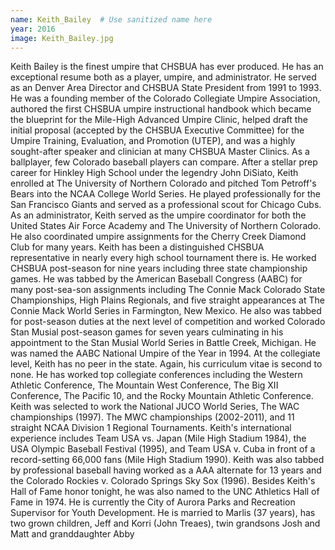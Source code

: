 ```yaml
---
name: Keith_Bailey  # Use sanitized name here
year: 2016
image: Keith_Bailey.jpg
---
```


Keith Bailey is the finest umpire that CHSBUA has ever produced. He has an exceptional resume both as
a player, umpire, and administrator. He served as an Denver Area Director and CHSBUA State President
from 1991 to 1993. He was a founding member of the Colorado Collegiate Umpire Association, authored
the first CHSBUA umpire instructional handbook which became the blueprint for the Mile-High
Advanced Umpire Clinic, helped draft the initial proposal (accepted by the CHSBUA Executive
Committee) for the Umpire Training, Evaluation, and Promotion (UTEP), and was a highly sought-after
speaker and clinician at many CHSBUA Master Clinics.
As a ballplayer, few Colorado baseball players can compare. After a stellar prep career for Hinkley High
School under the legendry John DiSiato, Keith enrolled at The University of Northern Colorado and
pitched Tom Petroff's Bears into the NCAA College World Series. He played professionally for the San
Francisco Giants and served as a professional scout for Chicago Cubs. As an administrator, Keith served
as the umpire coordinator for both the United States Air Force Academy and The University of Northern
Colorado. He also coordinated umpire assignments for the Cherry Creek Diamond Club for many years.
Keith has been a distinguished CHSBUA representative in nearly every high school tournament there is.
He worked CHSBUA post-season for nine years including three state championship games. He was
tabbed by the American Baseball Congress (AABC) for many post-sea-son assignments including The
Connie Mack Colorado State Championships, High Plains Regionals, and five straight appearances at The
Connie Mack World Series in Farmington, New Mexico. He also was tabbed for post-season duties at the
next level of competition and worked Colorado Stan Musial post-season games for seven years
culminating in his appointment to the Stan Musial World Series in Battle Creek, Michigan. He was named
the AABC National Umpire of the Year in 1994.
At the collegiate level, Keith has no peer in the state. Again, his curriculum vitae is second to none. He
has worked top collegiate conferences including the Western Athletic Conference, The Mountain West
Conference, The Big XII Conference, The Pacific 10, and the Rocky Mountain Athletic Conference. Keith
was selected to work the National JUCO World Series, The WAC championships (1997). The MWC
championships (2002-2011), and 11 straight NCAA Division 1 Regional Tournaments.
Keith's international experience includes Team USA vs. Japan (Mile High Stadium 1984), the USA
Olympic Baseball Festival (1995), and Team USA v. Cuba in front of a record-setting 66,000 fans (Mile
High Stadium 1990). Keith was also tabbed by professional baseball having worked as a AAA alternate
for 13 years and the Colorado Rockies v. Colorado Springs Sky Sox (1996).
Besides Keith's Hall of Fame honor tonight, he was also named to the UNC Athletics Hall of Fame in
1974. He is currently the City of Aurora Parks and Recreation Supervisor for Youth Development. He is
married to Marlis (37 years), has two grown children, Jeff and Korri (John Treaes), twin grandsons Josh
and Matt and granddaughter Abby